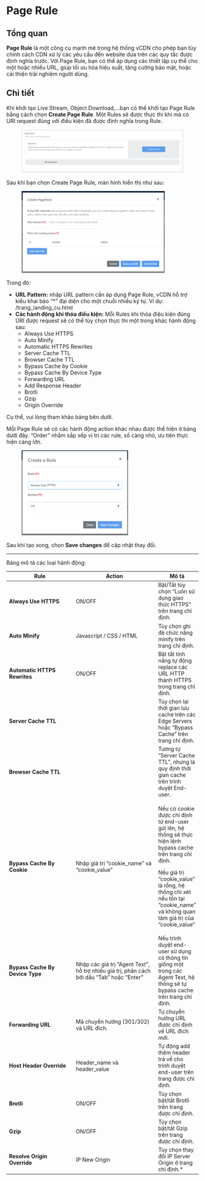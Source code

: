 # Page Rule

## Tổng quan

**Page Rule** là một công cụ mạnh mẽ trong hệ thống vCDN cho phép bạn tùy chỉnh cách CDN xử lý các yêu cầu đến website dựa trên các quy tắc được định nghĩa trước. Với Page Rule, bạn có thể áp dụng các thiết lập cụ thể cho một hoặc nhiều URL, giúp tối ưu hóa hiệu suất, tăng cường bảo mật, hoặc cải thiện trải nghiệm người dùng.

## Chi tiết

Khi khởi tạo Live Stream, Object Download,...bạn có thể khởi tạo Page Rule bằng cách chọn **Create Page Rule**. Một Rules sẽ được thực thi khi mà có URI request đúng với điều kiện đã được định nghĩa trong Rule.

<figure><img src="../../.gitbook/assets/image (18) (1) (1) (1).png" alt=""><figcaption></figcaption></figure>

Sau khi bạn chọn Create Page Rule, màn hình hiển thị như sau:

<figure><img src="../../.gitbook/assets/image (19) (1) (1).png" alt="" width="375"><figcaption></figcaption></figure>

Trong đó:&#x20;

* **URL Pattern:** nhập URL pattern cần áp dụng Page Rule, vCDN hỗ trợ kiểu khai báo “\*” đại diện cho một chuỗi nhiều ký tự. Ví dụ: /trang\_landing\_cu.html
* **Các hành động khi thỏa điều kiện:** Mỗi Rules khi thỏa điệu kiện đúng URI được request sẽ có thể tùy chọn thực thi một trong khác hành động sau:
  * Always Use HTTPS&#x20;
  * Auto Minify&#x20;
  * Automatic HTTPS Rewrites&#x20;
  * Server Cache TTL&#x20;
  * Browser Cache TTL&#x20;
  * Bypass Cache by Cookie&#x20;
  * Bypass Cache By Device Type
  * Forwarding URL&#x20;
  * Add Response Header&#x20;
  * Brotli&#x20;
  * Gzip
  * Origin Override

Cụ thể, vui lòng tham khảo bảng bên dưới.

Mỗi Page Rule sẽ có các hành động action khác nhau được thể hiện ở bảng dưới đây. “Order” nhằm sắp xếp vị trí các rule, số càng nhỏ, ưu tiên thực hiện càng lớn.

<figure><img src="../../.gitbook/assets/image (20) (1) (1).png" alt="" width="279"><figcaption></figcaption></figure>

Sau khi tạo xong, chọn **Save changes** để cập nhật thay đổi.

***

Bảng mô tả các loại hành động:

<table data-full-width="true"><thead><tr><th width="297">Rule</th><th width="369">Action</th><th>Mô tả</th></tr></thead><tbody><tr><td><strong>Always Use HTTPS</strong></td><td>ON/OFF</td><td>Bật/Tắt tùy chọn “Luôn sử dụng giao thức HTTPS” trên trang chỉ định.</td></tr><tr><td><strong>Auto Minify</strong></td><td>Javascript / CSS / HTML</td><td>Tùy chọn ghi đè chức năng minify trên trang chỉ định.</td></tr><tr><td><strong>Automatic HTTPS Rewrites</strong></td><td>ON/OFF</td><td>Bật tắt tính năng tự động replace các URL HTTP thành HTTPS trong trang chỉ định.</td></tr><tr><td><strong>Server Cache TTL</strong></td><td><br></td><td>Tùy chọn lại thời gian lưu cache trên các Edge Servers hoặc “Bypass Cache” trên trang chỉ định.</td></tr><tr><td><strong>Browser Cache TTL</strong></td><td><br></td><td>Tương tự “Server Cache TTL”, nhưng là quy định thời gian cache trên trình duyệt End-user.</td></tr><tr><td><strong>Bypass Cache By Cookie</strong></td><td>Nhập giá trị “cookie_name” và “cookie_value”</td><td><p>Nếu có cookie được chỉ định từ end-user gửi lên, hệ thống sẽ thực hiện lệnh bypass cache trên trang chỉ định.</p><p>Nếu giá trị “cookie_value” là rỗng, hệ thống chỉ xét nếu tồn tại “cookie_name” và không quan tâm giá trị của “cookie_value”</p></td></tr><tr><td><strong>Bypass Cache By Device Type</strong></td><td>Nhập các giá trị “Agent Text”, hỗ trợ nhiều giá trị, phân cách bởi dấu “Tab” hoặc “Enter”</td><td>Nếu trình duyệt end-user sử dụng có thông tin giống một trong các Agent Text, hệ thống sẽ tự bypass cache trên trang chỉ định.</td></tr><tr><td><strong>Forwarding URL</strong></td><td>Mã chuyển hướng (301/302) và URL đích.</td><td>Tự chuyển hướng URL được chỉ định về URL đích mới.</td></tr><tr><td><strong>Host Header Override</strong></td><td>Header_name và header_value</td><td>Tự động add thêm header trả về cho trình duyệt end-user trên trang được chỉ định.</td></tr><tr><td><strong>Brotli</strong></td><td>ON/OFF</td><td>Tùy chọn bật/tắt Brotli trên trang được chỉ định.</td></tr><tr><td><strong>Gzip</strong></td><td>ON/OFF</td><td>Tùy chọn bật/tắt Gzip trên trang được chỉ định.</td></tr><tr><td><strong>Resolve Origin Override</strong></td><td>IP New Origin</td><td>Tùy chọn thay đổi IP Server Origin ở trang chỉ định.*</td></tr></tbody></table>
